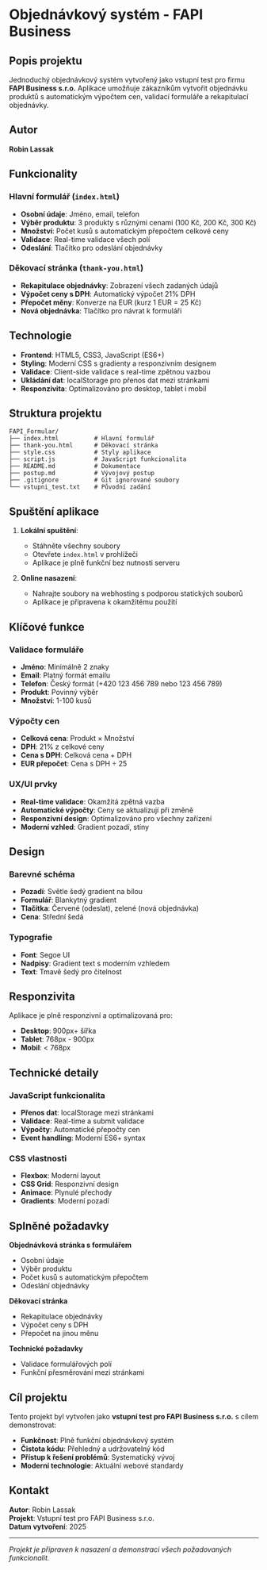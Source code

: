 # Objednávkový systém - FAPI Business

##  Popis projektu

Jednoduchý objednávkový systém vytvořený jako vstupní test pro firmu **FAPI Business s.r.o.** Aplikace umožňuje zákazníkům vytvořit objednávku produktů s automatickým výpočtem cen, validací formuláře a rekapitulací objednávky.

##  Autor

**Robin Lassak**

## Funkcionality

### Hlavní formulář (`index.html`)
- **Osobní údaje**: Jméno, email, telefon
- **Výběr produktu**: 3 produkty s různými cenami (100 Kč, 200 Kč, 300 Kč)
- **Množství**: Počet kusů s automatickým přepočtem celkové ceny
- **Validace**: Real-time validace všech polí
- **Odeslání**: Tlačítko pro odeslání objednávky

### Děkovací stránka (`thank-you.html`)
- **Rekapitulace objednávky**: Zobrazení všech zadaných údajů
- **Výpočet ceny s DPH**: Automatický výpočet 21% DPH
- **Přepočet měny**: Konverze na EUR (kurz 1 EUR = 25 Kč)
- **Nová objednávka**: Tlačítko pro návrat k formuláři

##  Technologie

- **Frontend**: HTML5, CSS3, JavaScript (ES6+)
- **Styling**: Moderní CSS s gradienty a responzivním designem
- **Validace**: Client-side validace s real-time zpětnou vazbou
- **Ukládání dat**: localStorage pro přenos dat mezi stránkami
- **Responzivita**: Optimalizováno pro desktop, tablet i mobil

##  Struktura projektu

```
FAPI_Formular/
├── index.html          # Hlavní formulář
├── thank-you.html      # Děkovací stránka
├── style.css           # Styly aplikace
├── script.js           # JavaScript funkcionalita
├── README.md           # Dokumentace
├── postup.md           # Vývojový postup
├── .gitignore          # Git ignorované soubory
└── vstupni_test.txt    # Původní zadání
```

##  Spuštění aplikace

1. **Lokální spuštění**:
   - Stáhněte všechny soubory
   - Otevřete `index.html` v prohlížeči
   - Aplikace je plně funkční bez nutnosti serveru

2. **Online nasazení**:
   - Nahrajte soubory na webhosting s podporou statických souborů
   - Aplikace je připravena k okamžitému použití

##  Klíčové funkce

### Validace formuláře
- **Jméno**: Minimálně 2 znaky
- **Email**: Platný formát emailu
- **Telefon**: Český formát (+420 123 456 789 nebo 123 456 789)
- **Produkt**: Povinný výběr
- **Množství**: 1-100 kusů

### Výpočty cen
- **Celková cena**: Produkt × Množství
- **DPH**: 21% z celkové ceny
- **Cena s DPH**: Celková cena + DPH
- **EUR přepočet**: Cena s DPH ÷ 25

### UX/UI prvky
- **Real-time validace**: Okamžitá zpětná vazba
- **Automatické výpočty**: Ceny se aktualizují při změně
- **Responzivní design**: Optimalizováno pro všechny zařízení
- **Moderní vzhled**: Gradient pozadí, stíny

##  Design

### Barevné schéma
- **Pozadí**: Světle šedý gradient na bílou
- **Formulář**: Blankytný gradient
- **Tlačítka**: Červené (odeslat), zelené (nová objednávka)
- **Cena**: Střední šedá

### Typografie
- **Font**: Segoe UI
- **Nadpisy**: Gradient text s moderním vzhledem
- **Text**: Tmavě šedý pro čitelnost

##  Responzivita

Aplikace je plně responzivní a optimalizovaná pro:
- **Desktop**: 900px+ šířka
- **Tablet**: 768px - 900px
- **Mobil**: < 768px

## Technické detaily

### JavaScript funkcionalita
- **Přenos dat**: localStorage mezi stránkami
- **Validace**: Real-time a submit validace
- **Výpočty**: Automatické přepočty cen
- **Event handling**: Moderní ES6+ syntax

### CSS vlastnosti
- **Flexbox**: Moderní layout
- **CSS Grid**: Responzivní design
- **Animace**: Plynulé přechody
- **Gradients**: Moderní pozadí

##  Splněné požadavky

 **Objednávková stránka s formulářem**
- Osobní údaje
- Výběr produktu
- Počet kusů s automatickým přepočtem
- Odeslání objednávky

 **Děkovací stránka**
- Rekapitulace objednávky
- Výpočet ceny s DPH
- Přepočet na jinou měnu

 **Technické požadavky**
- Validace formulářových polí
- Funkční přesměrování mezi stránkami

##  Cíl projektu

Tento projekt byl vytvořen jako **vstupní test pro FAPI Business s.r.o.** s cílem demonstrovat:
- **Funkčnost**: Plně funkční objednávkový systém
- **Čistota kódu**: Přehledný a udržovatelný kód
- **Přístup k řešení problémů**: Systematický vývoj
- **Moderní technologie**: Aktuální webové standardy

##  Kontakt

**Autor**: Robin Lassak  
**Projekt**: Vstupní test pro FAPI Business s.r.o.  
**Datum vytvoření**: 2025

---

*Projekt je připraven k nasazení a demonstraci všech požadovaných funkcionalit.*
